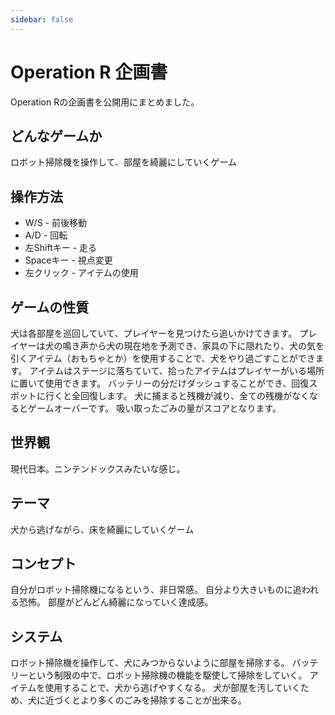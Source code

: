 ```yaml
---
sidebar: false
---
```


# Operation R 企画書
Operation Rの企画書を公開用にまとめました。

## どんなゲームか
ロボット掃除機を操作して、部屋を綺麗にしていくゲーム

## 操作方法
- W/S - 前後移動
- A/D - 回転
- 左Shiftキー - 走る
- Spaceキー - 視点変更
- 左クリック - アイテムの使用

## ゲームの性質
犬は各部屋を巡回していて、プレイヤーを見つけたら追いかけてきます。
プレイヤーは犬の鳴き声から犬の現在地を予測でき、家具の下に隠れたり、犬の気を引くアイテム（おもちゃとか）を使用することで、犬をやり過ごすことができます。
アイテムはステージに落ちていて、拾ったアイテムはプレイヤーがいる場所に置いて使用できます。
バッテリーの分だけダッシュすることができ、回復スポットに行くと全回復します。
犬に捕まると残機が減り、全ての残機がなくなるとゲームオーバーです。
吸い取ったごみの量がスコアとなります。

## 世界観
現代日本。ニンテンドックスみたいな感じ。

## テーマ
犬から逃げながら、床を綺麗にしていくゲーム

## コンセプト
自分がロボット掃除機になるという、非日常感。
自分より大きいものに追われる恐怖。
部屋がどんどん綺麗になっていく達成感。

## システム
ロボット掃除機を操作して、犬にみつからないように部屋を掃除する。
バッテリーという制限の中で、ロボット掃除機の機能を駆使して掃除をしていく。
アイテムを使用することで、犬から逃げやすくなる。
犬が部屋を汚していくため、犬に近づくとより多くのごみを掃除することが出来る。